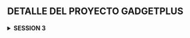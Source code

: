 ## DETALLE DEL PROYECTO GADGETPLUS

<details>
    <summary><strong>SESSION 3</strong></summary>
- En pomxml

```xml

<dependencies>
    <dependency>
        <groupId>org.springframework.boot</groupId>
        <artifactId>spring-boot-starter-data-jpa</artifactId>
    </dependency>

    <dependency>
        <groupId>org.postgresql</groupId>
        <artifactId>postgresql</artifactId>
        <scope>runtime</scope>
    </dependency>
    <dependency>
        <groupId>org.projectlombok</groupId>
        <artifactId>lombok</artifactId>
        <optional>true</optional>
    </dependency>
    <dependency>
        <groupId>org.springframework.boot</groupId>
        <artifactId>spring-boot-starter-test</artifactId>
        <scope>test</scope>
    </dependency>

</dependencies>
```

- En properties

```java

spring.application.name=gadget-plus

#
En tu
application.properties o
application.yml
spring.datasource.url=jdbc:postgresql://172.28.151.240:5432/gadget_plus
spring.datasource.username=debuggeandoideas
spring.datasource.password=secret
spring.datasource.driver-class-name=org.postgresql.Driver

spring.datasource.hikari.connection-timeout=20000
spring.datasource.hikari.maximum-pool-size=5

        #
enabled logs
spring.jpa.show-sql=true

        #
show best
format
spring.jpa.properties.hibernate.format_sql=true
spring.jpa.properties.hibernate.use_sql_comments=true

        #
configure logs
logging.level.com.baeldung.testloglevel=DEBUG
logging.level.org.springframework.orm.jpa=DEBUG
logging.level.org.springframework.transaction=DEBUG
logging.level.org.springframework.data.jpa=DEBUG
logging.level.org.hibernate.SQL=DEBUG


```

---

# CLASE 21 -> ENTIDADES JPA

- Query para ver como esta estructurado nuestra base de datos

````sql
SELECT column_name, data_type, is_nullable
FROM information_schema.columns
WHERE table_name = 'orders';

````

# # CLASE 22 -> MAPEO DE ENTIDADES

## FETCH TYPE :

> FETCHTYPE.EAGER : Carga inmediata de datos relacionados carga ansiosa
> Su valor por defecto es @OneToOne y @ManyToOne entonces si no especificas el tipo de FETCHTYPE
> su valor por defecto son estas dos. sin embargo cuando quieres usar en fetchtype.lazy @OneToOne y @ManyToOne
> es bien comun la excepcion que se llama lazy InitializationException.Esta excepcion ocurre debido a que en JPA
> necesita crear un proxy para implementar la carga perezosa, osea LazyLoading y en las relaciones one to one
> no siempre es posible crear este proxy.Entonces tener cuidado cuando tengas un tipo lazy y una asociacion
> @OneToOne y @ManyToOne.
>
> ---
>
> FETCHTYPE.LAZY : Carga diferida de datos relacionados., es lo contratio de la carga perezosa imaginate que tienes
> departamento con empleados primero carga departamento y cuando necesites los empleados ahi si los carga.
> Su valor por defecto es @OneToMany y @ManyToMany.,¿Cuando cargas a empleados ? solo cuando se lo indiques en la query
>
---

## CASCADE TYPE:

> CASCADE TYPE es una opcion que le indicas a JPA que cuando realices una operacion en una entidad
> se propague a las entidades relacionadas. Por ejemplo si tienes una entidad padre y una entidad hijo
> y quieres que cuando elimines el padre se elimine el hijo tambien, entonces usas cascade type remove.
>
> Existen varios tipos de cascade type:
> - ALL: Propaga todas las operaciones (persistir, fusionar, eliminar, refrescar, desaprobar).
> - PERSIST: Propaga la operación de persistencia (guardar).
> - MERGE: Propaga la operación de fusión (actualizar).
> - REMOVE: Propaga la operación de eliminación.
> - REFRESH: Propaga la operación de refresco (sincronizar con la base de datos).
> - DETACH: Propaga la operación de desaprobar (desvincular de la sesión de persistencia).
> - NONE: No propaga ninguna operación.
>
> Es importante usar cascade type con precaución, ya que puede tener implicaciones en el rendimiento y la integridad de
> los datos.
>

## ORPHAN REMOVAL:

> ORPHAN REMOVAL es una opcion que le indicas a JPA que cuando una entidad hija ya no este asociada a su entidad padre
> se elimine automaticamente de la base de datos. Por ejemplo si tienes una entidad padre y una entidad hijo
> y quieres que cuando elimines la referencia del hijo en el padre se elimine el hijo tambien, entonces usas orphan
> removal.
>
> Es importante usar orphan removal con precaucion, ya que puede tener implicaciones en la integridad de los datos.
> Proposito especifico es ORPHAN REMOVAL se aplica en relaciones One to Many y One to one.
> Cuando se configura como true , JPA elimina automaticamente las entidades hijas que ya no estan asociadas a su entidad
> padre.
---

## ¿DIFERENCIA ENTRE EL ORPHAN REMOVAL Y EL CASCADETYPE?:
>
> ORPHAN REMOVAL SE ACTIVA CUANDO SE ELIMINA LA REFERENCIA A LA LLAVE FORANEA DE LA ENTIDAD HIJA EN LA ENTIDAD PADRE.
> CASCADE TYPE SE ACTIVA CUANDO SE REALIZA UNA OPERACION DE ELIMINACION EN LA ENTIDAD PADRE. AQUI SE ELIMINA TODO TANTO ENTIDAD PADRE
> COMO HIJO

# CLASE 23 -> CRUD REPOSITORY

- public interface OrderRepository extends CrudRepository<OrderEntity, Long> { }
- Recuerda que CrudRepository ya tiene los metodos basicos para hacer un CRUD
- necesita dos parametros. el tipo de entidad y el tipo de dato de la llave primaria
- Ejemplo:
- OrderEntity es la entidad
- Long es el tipo de dato de la llave primaria
- Los metodos basicos son:
- save(S entity): Guarda una entidad en la base de datos.
- findById(ID id): Busca una entidad por su ID.
- findAll(): Devuelve todas las entidades.
- deleteById(ID id): Elimina una entidad por su ID.
- delete(S entity): Elimina una entidad.
- count(): Devuelve el numero de entidades.
- existsById(ID id): Verifica si una entidad existe por su ID.


---

## nota :

- Mapeamos solo lo que necesitamos.

```sql
@Entity
@Table(name="orders")
@Data
public class OrderEntity {
    @Id
    @GeneratedValue(strategy = GenerationType.IDENTITY)
    private Long id;

    @Column(name = "created_at", nullable = false)
    private LocalDateTime createdAt;

    @Column(name = "client_name", length = 32, nullable = false)
    private String clientName;//no es necesario mapear el guion bajo
}
```
- Hemos agregado un comandLine runner para probar el repositorio

```java
@SpringBootApplication
public class GadgetPlusApplication implements CommandLineRunner {

    @Autowired
    private OrderRepository orderRepository;

    public static void main(String[] args) {
        SpringApplication.run(GadgetPlusApplication.class, args);
    }

    @Override
    public void run(String... args) throws Exception {

        this.orderRepository.findAll().forEach(System.out::println);
    }
}
```
![imagen](/images/1.png)

# CLASE 24 -> ONETOONE
> VAMOS A UNIR LA TABLA ORDERS CON LA TABLA BILL A TRAVES DE LO QUE ES EL ID Y EL ID_BILL
> 
</details>

